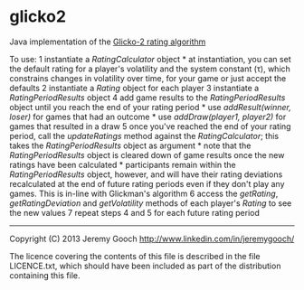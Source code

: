 glicko2
=======

Java implementation of the [Glicko-2 rating algorithm](http://www.glicko.net/glicko/glicko2.pdf/ "Example of the Glicko-2 system")

To use:
1   instantiate a _RatingCalculator_ object
    *   at instantiation, you can set the default rating for a player's volatility and the system constant (τ), which constrains changes in volatility over time, for your game or just accept the defaults
2   instantiate a _Rating_ object for each player
3   instantiate a _RatingPeriodResults_ object
4   add game results to the _RatingPeriodResults_ object until you reach the end of your rating period
    *   use _addResult(winner, loser)_ for games that had an outcome
    *   use _addDraw(player1, player2)_ for games that resulted in a draw
5   once you've reached the end of your rating period, call the _updateRatings_ method against the _RatingCalculator_; this takes the _RatingPeriodResults_ object as argument
    *   note that the _RatingPeriodResults_ object is cleared down of game results once the new ratings have been calculated
    *   participants remain within the _RatingPeriodResults_ object, however, and will have their rating deviations recalculated at the end of future rating periods even if they don't play any games.  This is in-line with Glickman's algorithm
6   access the _getRating_, _getRatingDeviation_ and _getVolatility_ methods of each player's _Rating_ to see the new values
7   repeat steps 4 and 5 for each future rating period




___________________

Copyright (C) 2013 Jeremy Gooch <http://www.linkedin.com/in/jeremygooch/>

The licence covering the contents of this file is described in the file LICENCE.txt, which should have been included as part of the distribution containing this file.

